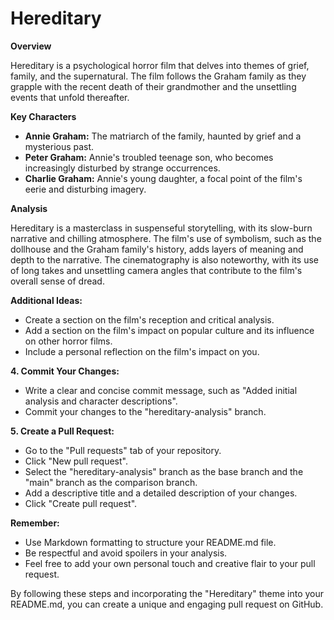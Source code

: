 # Hereditary

**Overview**

Hereditary is a psychological horror film that delves into themes of grief, family, and the supernatural. The film follows the Graham family as they grapple with the recent death of their grandmother and the unsettling events that unfold thereafter.

**Key Characters**

* **Annie Graham:** The matriarch of the family, haunted by grief and a mysterious past.
* **Peter Graham:** Annie's troubled teenage son, who becomes increasingly disturbed by strange occurrences.
* **Charlie Graham:** Annie's young daughter, a focal point of the film's eerie and disturbing imagery.

**Analysis**

Hereditary is a masterclass in suspenseful storytelling, with its slow-burn narrative and chilling atmosphere. The film's use of symbolism, such as the dollhouse and the Graham family's history, adds layers of meaning and depth to the narrative. The cinematography is also noteworthy, with its use of long takes and unsettling camera angles that contribute to the film's overall sense of dread.

**Additional Ideas:**

* Create a section on the film's reception and critical analysis.
* Add a section on the film's impact on popular culture and its influence on other horror films.
* Include a personal reflection on the film's impact on you.

**4. Commit Your Changes:**

* Write a clear and concise commit message, such as "Added initial analysis and character descriptions".
* Commit your changes to the "hereditary-analysis" branch.

**5. Create a Pull Request:**

* Go to the "Pull requests" tab of your repository.
* Click "New pull request".
* Select the "hereditary-analysis" branch as the base branch and the "main" branch as the comparison branch.
* Add a descriptive title and a detailed description of your changes.
* Click "Create pull request".

**Remember:**

* Use Markdown formatting to structure your README.md file.
* Be respectful and avoid spoilers in your analysis.
* Feel free to add your own personal touch and creative flair to your pull request.

By following these steps and incorporating the "Hereditary" theme into your README.md, you can create a unique and engaging pull request on GitHub.
